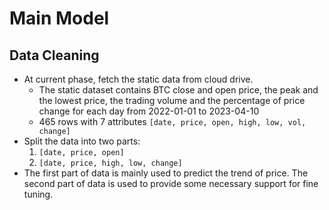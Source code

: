 # Main Model

## Data Cleaning

- At current phase, fetch the static data from cloud drive.
  - The static dataset contains BTC close and open price, the peak and the lowest price, the trading volume and the percentage of price change for each day from 2022-01-01 to 2023-04-10
  - 465 rows with 7 attributes `[date, price, open, high, low, vol, change]`
- Split the data into two parts:
  1. `[date, price, open]`
  2. `[date, price, high, low, change]`
- The first part of data is mainly used to predict the trend of price. The second part of data is used to provide some necessary support for fine tuning.

